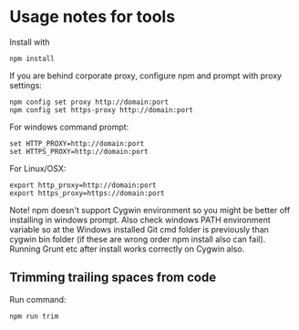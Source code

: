 # Usage notes for tools

Install with

	npm install

If you are behind corporate proxy, configure npm and prompt with proxy settings:

	npm config set proxy http://domain:port
	npm config set https-proxy http://domain:port

For windows command prompt:

	set HTTP_PROXY=http://domain:port
	set HTTPS_PROXY=http://domain:port

For Linux/OSX:

	export http_proxy=http://domain:port
	export https_proxy=https://domain:port

Note! npm doesn't support Cygwin environment so you might be better off installing in windows prompt. Also check windows PATH environment variable so at the Windows installed Git cmd folder is previously than cygwin bin folder (if these are wrong order npm install also can fail).
Running Grunt etc after install works correctly on Cygwin also.

## Trimming trailing spaces from code

Run command:

	npm run trim
